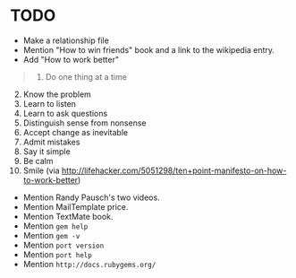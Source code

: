 # TODO

* Make a relationship file
* Mention "How to win friends" book and a link to the wikipedia entry.
* Add "How to work better"

>1. Do one thing at a time
2. Know the problem
3. Learn to listen
4. Learn to ask questions
5. Distinguish sense from nonsense
6. Accept change as inevitable
7. Admit mistakes
8. Say it simple
9. Be calm
10. Smile
(via <http://lifehacker.com/5051298/ten+point-manifesto-on-how-to-work-better>)

* Mention Randy Pausch's two videos.
* Mention MailTemplate price.
* Mention TextMate book.
* Mention `gem help`
* Mention `gem -v`
* Mention `port version`
* Mention `port help`
* Mention `http://docs.rubygems.org/`